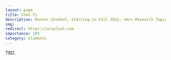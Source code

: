 ```yaml
---
layout: page
title: Chen Yi
description: Master Student, Starting in Fall 2022. <br> Research Topic&#58; Graph Neural Network.
img:
redirect: https://unsplash.com
importance: 103
category: Students
---
```


TBD.
